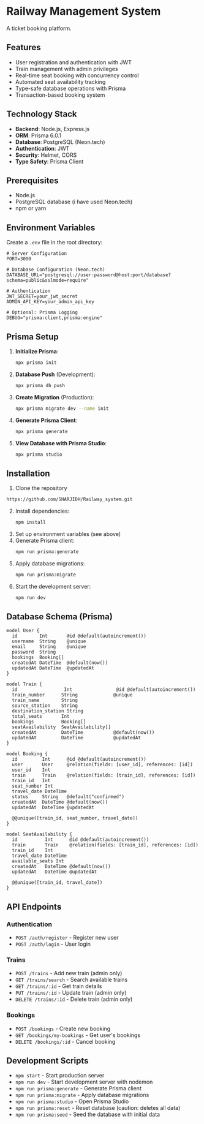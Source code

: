 # Railway Management System

A ticket booking platform.

## Features

- User registration and authentication with JWT
- Train management with admin privileges
- Real-time seat booking with concurrency control
- Automated seat availability tracking
- Type-safe database operations with Prisma
- Transaction-based booking system

## Technology Stack

- **Backend**: Node.js, Express.js
- **ORM**: Prisma 6.0.1
- **Database**: PostgreSQL (Neon.tech)
- **Authentication**: JWT
- **Security**: Helmet, CORS
- **Type Safety**: Prisma Client

## Prerequisites

- Node.js 
- PostgreSQL database (i have used Neon.tech)
- npm or yarn

## Environment Variables

Create a `.env` file in the root directory:

```env
# Server Configuration
PORT=3000

# Database Configuration (Neon.tech)
DATABASE_URL="postgresql://user:password@host:port/database?schema=public&sslmode=require"

# Authentication
JWT_SECRET=your_jwt_secret
ADMIN_API_KEY=your_admin_api_key

# Optional: Prisma Logging
DEBUG="prisma:client,prisma:engine"
```

## Prisma Setup

1. **Initialize Prisma**:
   ```bash
   npx prisma init
   ```

2. **Database Push** (Development):
   ```bash
   npx prisma db push
   ```

3. **Create Migration** (Production):
   ```bash
   npx prisma migrate dev --name init
   ```

4. **Generate Prisma Client**:
   ```bash
   npx prisma generate
   ```

5. **View Database with Prisma Studio**:
   ```bash
   npx prisma studio
   ```

## Installation

1. Clone the repository
  ```bash
  https://github.com/SHARJIDH/Railway_system.git
   ```
2. Install dependencies:
   ```bash
   npm install
   ```
3. Set up environment variables (see above)
4. Generate Prisma client:
   ```bash
   npm run prisma:generate
   ```
5. Apply database migrations:
   ```bash
   npm run prisma:migrate
   ```
6. Start the development server:
   ```bash
   npm run dev
   ```

## Database Schema (Prisma)

```prisma
model User {
  id        Int       @id @default(autoincrement())
  username  String    @unique
  email     String    @unique
  password  String
  bookings  Booking[]
  createdAt DateTime  @default(now())
  updatedAt DateTime  @updatedAt
}

model Train {
  id                 Int                @id @default(autoincrement())
  train_number      String             @unique
  train_name        String
  source_station    String
  destination_station String
  total_seats       Int
  bookings          Booking[]
  seatAvailability  SeatAvailability[]
  createdAt         DateTime           @default(now())
  updatedAt         DateTime           @updatedAt
}

model Booking {
  id         Int      @id @default(autoincrement())
  user       User     @relation(fields: [user_id], references: [id])
  user_id    Int
  train      Train    @relation(fields: [train_id], references: [id])
  train_id   Int
  seat_number Int
  travel_date DateTime
  status     String   @default("confirmed")
  createdAt  DateTime @default(now())
  updatedAt  DateTime @updatedAt

  @@unique([train_id, seat_number, travel_date])
}

model SeatAvailability {
  id          Int      @id @default(autoincrement())
  train       Train    @relation(fields: [train_id], references: [id])
  train_id    Int
  travel_date DateTime
  available_seats Int
  createdAt   DateTime @default(now())
  updatedAt   DateTime @updatedAt

  @@unique([train_id, travel_date])
}
```

## API Endpoints

### Authentication
- `POST /auth/register` - Register new user
- `POST /auth/login` - User login

### Trains
- `POST /trains` - Add new train (admin only)
- `GET /trains/search` - Search available trains
- `GET /trains/:id` - Get train details
- `PUT /trains/:id` - Update train (admin only)
- `DELETE /trains/:id` - Delete train (admin only)

### Bookings
- `POST /bookings` - Create new booking
- `GET /bookings/my-bookings` - Get user's bookings
- `DELETE /bookings/:id` - Cancel booking

## Development Scripts

- `npm start` - Start production server
- `npm run dev` - Start development server with nodemon
- `npm run prisma:generate` - Generate Prisma client
- `npm run prisma:migrate` - Apply database migrations
- `npm run prisma:studio` - Open Prisma Studio
- `npm run prisma:reset` - Reset database (caution: deletes all data)
- `npm run prisma:seed` - Seed the database with initial data
